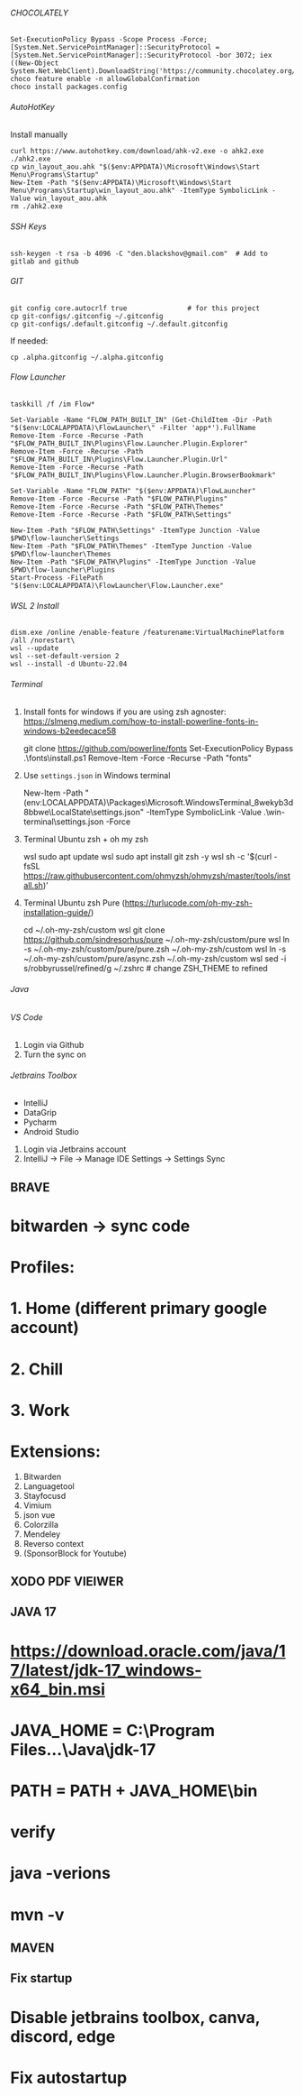 ###### CHOCOLATELY
    Set-ExecutionPolicy Bypass -Scope Process -Force; [System.Net.ServicePointManager]::SecurityProtocol = [System.Net.ServicePointManager]::SecurityProtocol -bor 3072; iex ((New-Object System.Net.WebClient).DownloadString('https://community.chocolatey.org/install.ps1'))
    choco feature enable -n allowGlobalConfirmation
    choco install packages.config

###### AutoHotKey
Install manually
    
    curl https://www.autohotkey.com/download/ahk-v2.exe -o ahk2.exe
    ./ahk2.exe
    cp win_layout_aou.ahk "$($env:APPDATA)\Microsoft\Windows\Start Menu\Programs\Startup"
    New-Item -Path "$($env:APPDATA)\Microsoft\Windows\Start Menu\Programs\Startup\win_layout_aou.ahk" -ItemType SymbolicLink -Value win_layout_aou.ahk
    rm ./ahk2.exe

###### SSH Keys

    ssh-keygen -t rsa -b 4096 -C "den.blackshov@gmail.com"  # Add to gitlab and github

###### GIT
    git config core.autocrlf true               # for this project
    cp git-configs/.gitconfig ~/.gitconfig
    cp git-configs/.default.gitconfig ~/.default.gitconfig

If needed:

    cp .alpha.gitconfig ~/.alpha.gitconfig

###### Flow Launcher
    taskkill /f /im Flow*

    Set-Variable -Name "FLOW_PATH_BUILT_IN" (Get-ChildItem -Dir -Path "$($env:LOCALAPPDATA)\FlowLauncher\" -Filter 'app*').FullName
    Remove-Item -Force -Recurse -Path "$FLOW_PATH_BUILT_IN\Plugins\Flow.Launcher.Plugin.Explorer" 
    Remove-Item -Force -Recurse -Path "$FLOW_PATH_BUILT_IN\Plugins\Flow.Launcher.Plugin.Url" 
    Remove-Item -Force -Recurse -Path "$FLOW_PATH_BUILT_IN\Plugins\Flow.Launcher.Plugin.BrowserBookmark"

    Set-Variable -Name "FLOW_PATH" "$($env:APPDATA)\FlowLauncher"
    Remove-Item -Force -Recurse -Path "$FLOW_PATH\Plugins" 
    Remove-Item -Force -Recurse -Path "$FLOW_PATH\Themes"
    Remove-Item -Force -Recurse -Path "$FLOW_PATH\Settings"

    New-Item -Path "$FLOW_PATH\Settings" -ItemType Junction -Value $PWD\flow-launcher\Settings
    New-Item -Path "$FLOW_PATH\Themes" -ItemType Junction -Value $PWD\flow-launcher\Themes
    New-Item -Path "$FLOW_PATH\Plugins" -ItemType Junction -Value $PWD\flow-launcher\Plugins
    Start-Process -FilePath "$($env:LOCALAPPDATA)\FlowLauncher\Flow.Launcher.exe"

###### WSL 2 Install
    dism.exe /online /enable-feature /featurename:VirtualMachinePlatform /all /norestart\
    wsl --update
    wsl --set-default-version 2
    wsl --install -d Ubuntu-22.04

###### Terminal
1. Install fonts for windows if you are using zsh agnoster:
https://slmeng.medium.com/how-to-install-powerline-fonts-in-windows-b2eedecace58


    git clone https://github.com/powerline/fonts
    Set-ExecutionPolicy Bypass
    .\fonts\install.ps1
    Remove-Item -Force -Recurse -Path "fonts" 
    

2. Use `settings.json` in Windows terminal

    New-Item -Path "$($env:LOCALAPPDATA)\Packages\Microsoft.WindowsTerminal_8wekyb3d8bbwe\LocalState\settings.json" -ItemType SymbolicLink -Value .\win-terminal\settings.json -Force

3. Terminal Ubuntu zsh + oh my zsh


    wsl sudo apt update
    wsl sudo apt install git zsh -y
    wsl sh -c '$(curl -fsSL https://raw.githubusercontent.com/ohmyzsh/ohmyzsh/master/tools/install.sh)'


4. Terminal Ubuntu zsh Pure (https://turlucode.com/oh-my-zsh-installation-guide/)


    cd ~/.oh-my-zsh/custom
    wsl git clone https://github.com/sindresorhus/pure ~/.oh-my-zsh/custom/pure
    wsl ln -s ~/.oh-my-zsh/custom/pure/pure.zsh ~/.oh-my-zsh/custom
    wsl ln -s ~/.oh-my-zsh/custom/pure/async.zsh ~/.oh-my-zsh/custom
    wsl sed -i s/robbyrussel/refined/g ~/.zshrc                     # change ZSH_THEME to refined


###### Java


###### VS Code
1. Login via Github
2. Turn the sync on

###### Jetbrains Toolbox ###

- IntelliJ
- DataGrip
- Pycharm
- Android Studio

1. Login via Jetbrains account
2. IntelliJ -> File -> Manage IDE Settings -> Settings Sync


## BRAVE ## 
# bitwarden -> sync code
# Profiles:
# 1. Home (different primary google account)
# 2. Chill
# 3. Work
# Extensions:
1. Bitwarden
2. Languagetool
3. Stayfocusd
4. Vimium
5. json vue
6. Colorzilla
7. Mendeley
8. Reverso context
9. (SponsorBlock for Youtube)






## XODO PDF VIEIWER ##

## JAVA 17 ##
# https://download.oracle.com/java/17/latest/jdk-17_windows-x64_bin.msi
# JAVA_HOME = C:\Program Files...\Java\jdk-17
# PATH = PATH + JAVA_HOME\bin
# verify
# java -verions
# mvn -v


## MAVEN ##

## Fix startup ##
# Disable jetbrains toolbox, canva, discord, edge
# Fix autostartup
